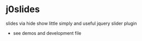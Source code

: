 # j0slides
slides via hide show little simply and useful jquery slider plugin


* see demos and development file
